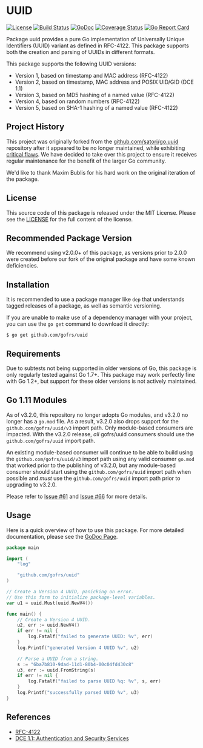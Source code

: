 # UUID

[![License](https://img.shields.io/github/license/gofrs/uuid.svg)](https://github.com/gofrs/uuid/blob/master/LICENSE)
[![Build Status](https://travis-ci.org/gofrs/uuid.svg?branch=master)](https://travis-ci.org/gofrs/uuid)
[![GoDoc](http://godoc.org/github.com/gofrs/uuid?status.svg)](http://godoc.org/github.com/gofrs/uuid)
[![Coverage Status](https://codecov.io/gh/gofrs/uuid/branch/master/graphs/badge.svg?branch=master)](https://codecov.io/gh/gofrs/uuid/)
[![Go Report Card](https://goreportcard.com/badge/github.com/gofrs/uuid)](https://goreportcard.com/report/github.com/gofrs/uuid)

Package uuid provides a pure Go implementation of Universally Unique Identifiers
(UUID) variant as defined in RFC-4122. This package supports both the creation
and parsing of UUIDs in different formats.

This package supports the following UUID versions:
* Version 1, based on timestamp and MAC address (RFC-4122)
* Version 2, based on timestamp, MAC address and POSIX UID/GID (DCE 1.1)
* Version 3, based on MD5 hashing of a named value (RFC-4122)
* Version 4, based on random numbers (RFC-4122)
* Version 5, based on SHA-1 hashing of a named value (RFC-4122)

## Project History

This project was originally forked from the
[github.com/satori/go.uuid](https://github.com/satori/go.uuid) repository after
it appeared to be no longer maintained, while exhibiting [critical
flaws](https://github.com/satori/go.uuid/issues/73). We have decided to take
over this project to ensure it receives regular maintenance for the benefit of
the larger Go community.

We'd like to thank Maxim Bublis for his hard work on the original iteration of
the package.

## License

This source code of this package is released under the MIT License. Please see
the [LICENSE](https://github.com/gofrs/uuid/blob/master/LICENSE) for the full
content of the license.

## Recommended Package Version

We recommend using v2.0.0+ of this package, as versions prior to 2.0.0 were
created before our fork of the original package and have some known
deficiencies.

## Installation

It is recommended to use a package manager like `dep` that understands tagged
releases of a package, as well as semantic versioning.

If you are unable to make use of a dependency manager with your project, you can
use the `go get` command to download it directly:

```Shell
$ go get github.com/gofrs/uuid
```

## Requirements

Due to subtests not being supported in older versions of Go, this package is
only regularly tested against Go 1.7+. This package may work perfectly fine with
Go 1.2+, but support for these older versions is not actively maintained.

## Go 1.11 Modules

As of v3.2.0, this repository no longer adopts Go modules, and v3.2.0 no longer has a `go.mod` file.  As a result, v3.2.0 also drops support for the `github.com/gofrs/uuid/v3` import path. Only module-based consumers are impacted.  With the v3.2.0 release, _all_ gofrs/uuid consumers should use the `github.com/gofrs/uuid` import path.

An existing module-based consumer will continue to be able to build using the `github.com/gofrs/uuid/v3` import path using any valid consumer `go.mod` that worked prior to the publishing of v3.2.0, but any module-based consumer should start using the `github.com/gofrs/uuid` import path when possible and _must_ use the `github.com/gofrs/uuid` import path prior to upgrading to v3.2.0.

Please refer to [Issue #61](https://github.com/gofrs/uuid/issues/61) and [Issue #66](https://github.com/gofrs/uuid/issues/66) for more details.

## Usage

Here is a quick overview of how to use this package. For more detailed
documentation, please see the [GoDoc Page](http://godoc.org/github.com/gofrs/uuid).

```go
package main

import (
	"log"

	"github.com/gofrs/uuid"
)

// Create a Version 4 UUID, panicking on error.
// Use this form to initialize package-level variables.
var u1 = uuid.Must(uuid.NewV4())

func main() {
	// Create a Version 4 UUID.
	u2, err := uuid.NewV4()
	if err != nil {
		log.Fatalf("failed to generate UUID: %v", err)
	}
	log.Printf("generated Version 4 UUID %v", u2)

	// Parse a UUID from a string.
	s := "6ba7b810-9dad-11d1-80b4-00c04fd430c8"
	u3, err := uuid.FromString(s)
	if err != nil {
		log.Fatalf("failed to parse UUID %q: %v", s, err)
	}
	log.Printf("successfully parsed UUID %v", u3)
}
```

## References

* [RFC-4122](https://tools.ietf.org/html/rfc4122)
* [DCE 1.1: Authentication and Security Services](http://pubs.opengroup.org/onlinepubs/9696989899/chap5.htm#tagcjh_08_02_01_01)
